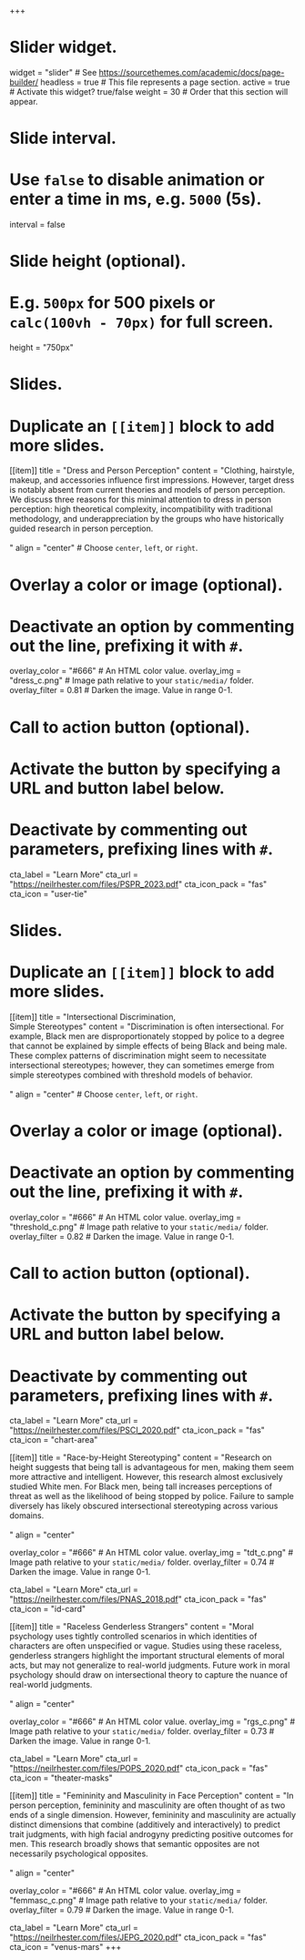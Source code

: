 +++
# Slider widget.
widget = "slider"  # See https://sourcethemes.com/academic/docs/page-builder/
headless = true  # This file represents a page section.
active = true  # Activate this widget? true/false
weight = 30  # Order that this section will appear.

# Slide interval.
# Use `false` to disable animation or enter a time in ms, e.g. `5000` (5s).
interval = false

# Slide height (optional).
# E.g. `500px` for 500 pixels or `calc(100vh - 70px)` for full screen.
height = "750px"

# Slides.
# Duplicate an `[[item]]` block to add more slides.
[[item]]
  title = "Dress and Person Perception"
  content = "Clothing, hairstyle, makeup, and accessories influence first impressions. However, target dress is notably absent from current theories and models of person perception. We discuss three reasons for this minimal attention to dress in person perception: high theoretical complexity, incompatibility with traditional methodology, and underappreciation by the groups who have historically guided research in person perception.</br></br>"
  align = "center"  # Choose `center`, `left`, or `right`.
  

  # Overlay a color or image (optional).
  #   Deactivate an option by commenting out the line, prefixing it with `#`.
  overlay_color = "#666"  # An HTML color value.
  overlay_img = "dress_c.png"  # Image path relative to your `static/media/` folder.
  overlay_filter = 0.81  # Darken the image. Value in range 0-1.

  # Call to action button (optional).
  #   Activate the button by specifying a URL and button label below.
  #   Deactivate by commenting out parameters, prefixing lines with `#`.
  cta_label = "Learn More"
  cta_url = "https://neilrhester.com/files/PSPR_2023.pdf"
  cta_icon_pack = "fas"
  cta_icon = "user-tie"

# Slides.
# Duplicate an `[[item]]` block to add more slides.
[[item]]
  title = "Intersectional Discrimination,</br>Simple Stereotypes"
  content = "Discrimination is often intersectional. For example, Black men are disproportionately stopped by police to a degree that cannot be explained by simple effects of being Black and being male. These complex patterns of discrimination might seem to necessitate intersectional stereotypes; however, they can sometimes emerge from simple stereotypes combined with threshold models of behavior.</br></br>"
  align = "center"  # Choose `center`, `left`, or `right`.
  

  # Overlay a color or image (optional).
  #   Deactivate an option by commenting out the line, prefixing it with `#`.
  overlay_color = "#666"  # An HTML color value.
  overlay_img = "threshold_c.png"  # Image path relative to your `static/media/` folder.
  overlay_filter = 0.82  # Darken the image. Value in range 0-1.

  # Call to action button (optional).
  #   Activate the button by specifying a URL and button label below.
  #   Deactivate by commenting out parameters, prefixing lines with `#`.
  cta_label = "Learn More"
  cta_url = "https://neilrhester.com/files/PSCI_2020.pdf"
  cta_icon_pack = "fas"
  cta_icon = "chart-area"

[[item]]
  title = "Race-by-Height Stereotyping"
  content = "Research on height suggests that being tall is advantageous for men, making them seem more attractive and intelligent. However, this research almost exclusively studied White men. For Black men, being tall increases perceptions of threat as well as the likelihood of being stopped by police. Failure to sample diversely has likely obscured intersectional stereotyping across various domains.</br></br>"
  align = "center"

  overlay_color = "#666"  # An HTML color value.
  overlay_img = "tdt_c.png"  # Image path relative to your `static/media/` folder.
  overlay_filter = 0.74  # Darken the image. Value in range 0-1.
  
  cta_label = "Learn More"
  cta_url = "https://neilrhester.com/files/PNAS_2018.pdf"
  cta_icon_pack = "fas"
  cta_icon = "id-card"

[[item]]
  title = "Raceless Genderless Strangers"
  content = "Moral psychology uses tightly controlled scenarios in which identities of characters are often unspecified or vague. Studies using these raceless, genderless strangers highlight the important structural elements of moral acts, but may not generalize to real-world judgments. Future work in moral psychology should draw on intersectional theory to capture the nuance of real-world judgments.</br></br>"
  align = "center"

  overlay_color = "#666"  # An HTML color value.
  overlay_img = "rgs_c.png"  # Image path relative to your `static/media/` folder.
  overlay_filter = 0.73  # Darken the image. Value in range 0-1.
  
  cta_label = "Learn More"
  cta_url = "https://neilrhester.com/files/POPS_2020.pdf"
  cta_icon_pack = "fas"
  cta_icon = "theater-masks"
  
  [[item]]
  title = "Femininity and Masculinity in Face Perception"
  content = "In person perception, femininity and masculinity are often thought of as two ends of a single dimension. However, femininity and masculinity are actually distinct dimensions that combine (additively and interactively) to predict trait judgments, with high facial androgyny predicting positive outcomes for men. This research broadly shows that semantic opposites are not necessarily psychological opposites.</br></br>"
  align = "center"

  overlay_color = "#666"  # An HTML color value.
  overlay_img = "femmasc_c.png"  # Image path relative to your `static/media/` folder.
  overlay_filter = 0.79  # Darken the image. Value in range 0-1.
  
  cta_label = "Learn More"
  cta_url = "https://neilrhester.com/files/JEPG_2020.pdf"
  cta_icon_pack = "fas"
  cta_icon = "venus-mars"
+++
